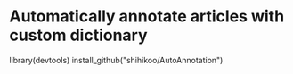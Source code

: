 # Automatically annotate articles with custom dictionary

library(devtools)
install_github("shihikoo/AutoAnnotation")

